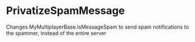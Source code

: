 # PrivatizeSpamMessage
Changes MyMultiplayerBase.IsMessageSpam to send spam notifications to the spammer, instead of the entire server
